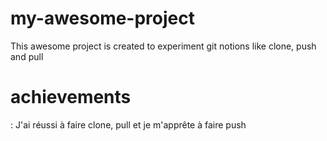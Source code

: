 # my-awesome-project
This awesome project is created to experiment git notions like clone, push and pull
<h1>achievements</h1> : J'ai réussi à faire clone, pull et je m'apprête à faire push
